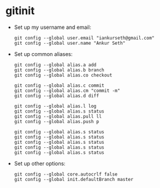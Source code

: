 
# gitinit

* Set up my username and email:
    ```
    git config --global user.email "iankurseth@gmail.com"
    git config --global user.name "Ankur Seth"
    ```

* Set up common aliases:
    ```
    git config --global alias.a add
    git config --global alias.b branch
    git config --global alias.co checkout

    git config --global alias.c commit
    git config --global alias.cm "commit -m"
    git config --global alias.d diff

    git config --global alias.l log
    git config --global alias.s status
    git config --global alias.pull ll
    git config --global alias.push p

    git config --global alias.s status
    git config --global alias.s status
    git config --global alias.s status
    git config --global alias.s status
    git config --global alias.s status
    ```

* Set up other options:
    ```
    git config --global core.autocrlf false
    git config --global init.defaultBranch master
    ```
